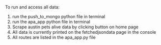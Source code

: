 To run and access all data:
1. run the push_to_mongo python file in terminal
2. run the apa_app python file in terminal
3. Scrape austin pets alive data by clicking button on home page
4. All data is currently printed on the fetchedjsondata page in the console
5. All routes are listed in the apa_app.py file